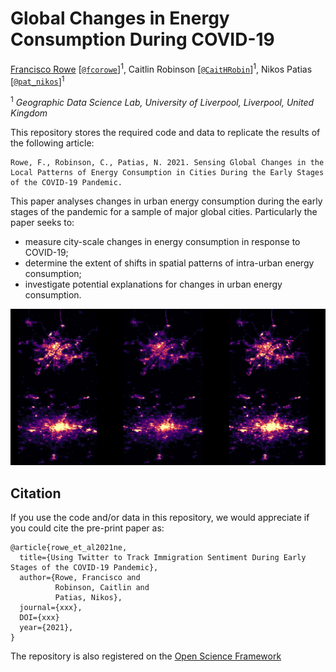 # Global Changes in Energy Consumption During COVID-19

[Francisco Rowe](http://www.franciscorowe.com) [[`@fcorowe`](http://twitter.com/fcorowe)]<sup>1</sup>, Caitlin Robinson [[`@CaitHRobin`](https://twitter.com/CaitHRobin)]<sup>1</sup>, Nikos Patias [[`@pat_nikos`](https://twitter.com/pat_nikos)]<sup>1</sup>

<sup>1</sup> *Geographic Data Science Lab, University of Liverpool, Liverpool, United Kingdom*

This repository stores the required code and data to replicate the results of the following article:

```
Rowe, F., Robinson, C., Patias, N. 2021. Sensing Global Changes in the Local Patterns of Energy Consumption in Cities During the Early Stages of the COVID-19 Pandemic.
```

This paper analyses changes in urban energy consumption during the early stages of the pandemic for a sample of major global cities. Particularly the paper seeks to:
* measure city-scale changes in energy consumption in response to COVID-19;
* determine the extent of shifts in spatial patterns of intra-urban energy consumption;
* investigate potential explanations for changes in urban energy consumption.

![](figs/wuhan_singapore_dec-feb.png)

## Citation

If you use the code and/or data in this repository, we would appreciate if you could cite the pre-print paper as:

```
@article{rowe_et_al2021ne,
  title={Using Twitter to Track Immigration Sentiment During Early Stages of the COVID-19 Pandemic},
  author={Rowe, Francisco and 
          Robinson, Caitlin and 
          Patias, Nikos},
  journal={xxx},
  DOI={xxx}
  year={2021},
}
```

The repository is also registered on the [Open Science Framework](https://doi.org/10.17605/OSF.IO/84JWV)
